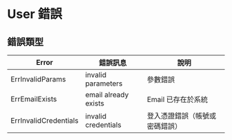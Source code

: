 # User 錯誤

## 錯誤類型

| Error | 錯誤訊息 | 說明 |
|------|------|------|
| ErrInvalidParams | invalid parameters | 參數錯誤 |
| ErrEmailExists | email already exists | Email 已存在於系統 |
| ErrInvalidCredentials | invalid credentials | 登入憑證錯誤（帳號或密碼錯誤） |
